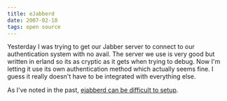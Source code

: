 ```yaml
---
title: eJabberd
date: 2007-02-10
tags: open source
---
```

Yesterday I was trying to get our Jabber server to connect to our authentication system with no avail. The server we use is very good but written in erland so its as cryptic as it gets when trying to debug. Now I'm letting it use its own authentication method which actually seems fine. I guess it really doesn't have to be integrated with everything else.

As I've noted in the past, <a href="http://www.docunext.com/acc/nxwiki/view/ejabberd-Documentation.html">ejabberd can be difficult to setup</a>.

